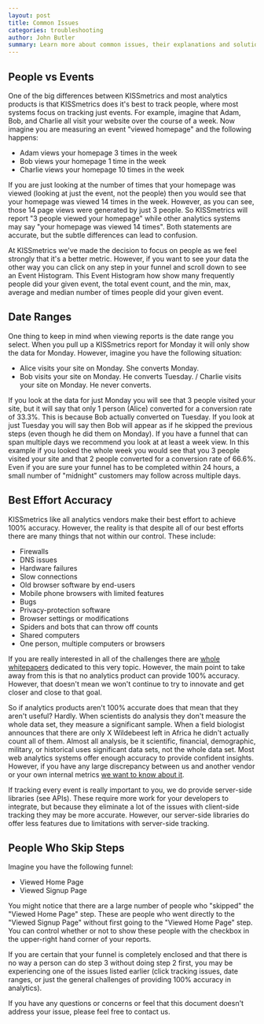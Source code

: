 ```yaml
---
layout: post
title: Common Issues
categories: troubleshooting
author: John Butler
summary: Learn more about common issues, their explanations and solutions.
---
```

## People vs Events

One of the big differences between KISSmetrics and most analytics products is that KISSmetrics does it's best to track people, where most systems focus on tracking just events. For example, imagine that Adam, Bob, and Charlie all visit your website over the course of a week. Now imagine you are measuring an event "viewed homepage" and the following happens:

* Adam views your homepage 3 times in the week
* Bob views your homepage 1 time in the week
* Charlie views your homepage 10 times in the week

If you are just looking at the number of times that your homepage was viewed (looking at just the event, not the people) then you would see that your homepage was viewed 14 times in the week. However, as you can see, those 14 page views were generated by just 3 people. So KISSmetrics will report "3 people viewed your homepage" while other analytics systems may say "your homepage was viewed 14 times". Both statements are accurate, but the subtle differences can lead to confusion.

At KISSmetrics we've made the decision to focus on people as we feel strongly that it's a better metric. However, if you want to see your data the other way you can click on any step in your funnel and scroll down to see an Event Histogram. This Event Histogram how show many frequently people did your given event, the total event count, and the min, max, average and median number of times people did your given event.

## Date Ranges

One thing to keep in mind when viewing reports is the date range you select. When you pull up a KISSmetrics report for Monday it will only show the data for Monday. However, imagine you have the following situation:

* Alice visits your site on Monday. She converts Monday.
* Bob visits your site on Monday. He converts Tuesday.
/ Charlie visits your site on Monday. He never converts.

If you look at the data for just Monday you will see that 3 people visited your site, but it will say that only 1 person (Alice) converted for a conversion rate of 33.3%. This is because Bob actually converted on Tuesday. If you look at just Tuesday you will say then Bob will appear as if he skipped the previous steps (even though he did them on Monday). If you have a funnel that can span multiple days we recommend you look at at least a week view. In this example if you looked the whole week you would see that you 3 people visited your site and that 2 people converted for a conversion rate of 66.6%. Even if you are sure your funnel has to be completed within 24 hours, a small number of "midnight" customers may follow across multiple days.

## Best Effort Accuracy

KISSmetrics like all analytics vendors make their best effort to achieve 100% accuracy. However, the reality is that despite all of our best efforts there are many things that not within our control. These include:

* Firewalls
* DNS issues
* Hardware failures
* Slow connections
* Old browser software by end-users
* Mobile phone browsers with limited features
* Bugs
* Privacy-protection software
* Browser settings or modifications
* Spiders and bots that can throw off counts
* Shared computers
* One person, multiple computers or browsers

If you are really interested in all of the challenges there are [whole whitepapers](http://www.advanced-web-metrics.com/docs/accuracy-whitepaper.pdf) dedicated to this very topic. However, the main point to take away from this is that no analytics product can provide 100% accuracy. However, that doesn't mean we won't continue to try to innovate and get closer and close to that goal.

So if analytics products aren't 100% accurate does that mean that they aren't useful? Hardly. When scientists do analysis they don't measure the whole data set, they measure a significant sample. When a field biologist announces that there are only X Wildebeest left in Africa he didn't actually count all of them. Almost all analysis, be it scientific, financial, demographic, military, or historical uses significant data sets, not the whole data set. Most web analytics systems offer enough accuracy to provide confident insights. However, if you have any large discrepancy between us and another vendor or your own internal metrics [we want to know about it](/contact-us).

If tracking every event is really important to you, we do provide server-side libraries (see APIs). These require more work for your developers to integrate, but because they eliminate a lot of the issues with client-side tracking they may be more accurate. However, our server-side libraries do offer less features due to limitations with server-side tracking.

## People Who Skip Steps

Imagine you have the following funnel:

* Viewed Home Page
* Viewed Signup Page

You might notice that there are a large number of people who "skipped" the "Viewed Home Page" step. These are people who went directly to the "Viewed Signup Page" without first going to the "Viewed Home Page" step. You can control whether or not to show these people with the checkbox in the upper-right hand corner of your reports.

If you are certain that your funnel is completely enclosed and that there is no way a person can do step 3 without doing step 2 first, you may be experiencing one of the issues listed earlier (click tracking issues, date ranges, or just the general challenges of providing 100% accuracy in analytics).

If you have any questions or concerns or feel that this document doesn't address your issue, please feel free to contact us.